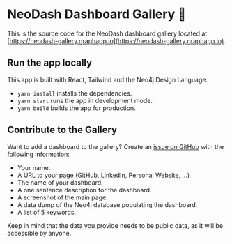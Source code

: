 # NeoDash Dashboard Gallery 🎨
This is the source code for the NeoDash dashboard gallery located at [https://neodash-gallery.graphapp.io](https://neodash-gallery.graphapp.io).

## Run the app locally
This app is built with React, Tailwind and the Neo4j Design Language.

- `yarn install` installs the dependencies.
- `yarn start` runs the app in development mode.
- `yarn build` builds the app for production.

## Contribute to the Gallery
Want to add a dashboard to the gallery?
Create an [issue on GitHub](https://github.com/neo4j-labs/neodash/issues) with the following information:
- Your name.
- A URL to your page (GitHub, LinkedIn, Personal Website, ...)
- The name of your dashboard.
- A one sentence description for the dashboard.
- A screenshot of the main page.
- A data dump of the Neo4j database populating the dashboard.
- A list of 5 keywords.

Keep in mind that the data you provide needs to be public data, as it will be accessible by anyone.
